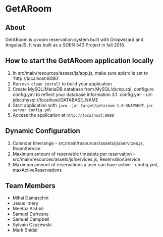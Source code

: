 # GetARoom

## About
GetARoom is a room reservation system built with Dropwizard and AngularJS. It was built as a SOEN 343 Project in fall 2016.


## How to start the GetARoom application locally

1. In src/main/resources/assets/js/app.js, make sure apisrc is set to 'http://localhost:8080'
2. Run `mvn clean install` to build your application
3. Create MySQL/MariaDB database from MySQL/dump.sql, configure config.yml to reflect your database information
	3.1. config.yml - url: jdbc:mysql://localhost/DATABASE_NAME
4. Start application with `java -jar target/getaroom-1.0-SNAPSHOT.jar server config.yml`
5. Access the application at `http://localhost:8080`


## Dynamic Configuration

1. Calendar timerange - src/main/resources/assets/js/services.js, RoomService
2. Maximum amount of reservable timeslots per reservation - src/main/resources/assets/js/services.js, ReservationService
3. Maximum amount of reservations a user can have active - config.yml, maxActiveReservations


## Team Members

- Mihai Damaschin
- Jesus Imery
- Meetaz Alshbli
- Samuel Dufresne
- Samuel Campbell
- Sylvain Czyzewski
- Mark Snidal